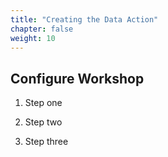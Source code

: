 ```yaml
---
title: "Creating the Data Action"
chapter: false
weight: 10
---
```


## Configure Workshop

1. Step one

2. Step two

3. Step three